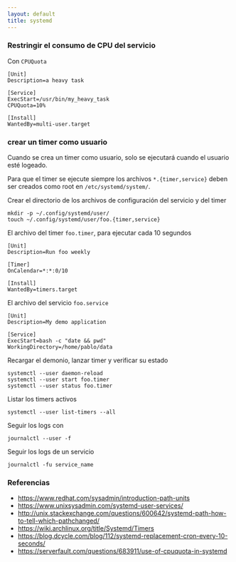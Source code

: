 ```yaml
---
layout: default
title: systemd
---
```


### Restringir el consumo de CPU del servicio

Con `CPUQuota`

    [Unit]
    Description=a heavy task

    [Service]
    ExecStart=/usr/bin/my_heavy_task
    CPUQuota=10%

    [Install]
    WantedBy=multi-user.target


### crear un timer como usuario

Cuando se crea un timer como usuario, solo se ejecutará cuando el usuario esté logeado.

Para que el timer se ejecute siempre los archivos `*.{timer,service}` deben ser creados como root en `/etc/systemd/system/`.

Crear el directorio de los archivos de configuración del servicio y del timer

    mkdir -p ~/.config/systemd/user/
    touch ~/.config/systemd/user/foo.{timer,service}

El archivo del timer `foo.timer`, para ejecutar cada 10 segundos

    [Unit]
    Description=Run foo weekly

    [Timer]
    OnCalendar=*:*:0/10

    [Install]
    WantedBy=timers.target

El archivo del servicio `foo.service`

    [Unit]
    Description=My demo application

    [Service]
    ExecStart=bash -c "date && pwd"
    WorkingDirectory=/home/pablo/data

Recargar el demonio, lanzar timer y verificar su estado

    systemctl --user daemon-reload
    systemctl --user start foo.timer
    systemctl --user status foo.timer

Listar los timers activos

    systemctl --user list-timers --all

Seguir los logs con

    journalctl --user -f

Seguir los logs de un servicio

    journalctl -fu service_name

### Referencias

* https://www.redhat.com/sysadmin/introduction-path-units
* https://www.unixsysadmin.com/systemd-user-services/
* http://unix.stackexchange.com/questions/600642/systemd-path-how-to-tell-which-pathchanged/
* https://wiki.archlinux.org/title/Systemd/Timers
* https://blog.dcycle.com/blog/112/systemd-replacement-cron-every-10-seconds/
* https://serverfault.com/questions/683911/use-of-cpuquota-in-systemd
